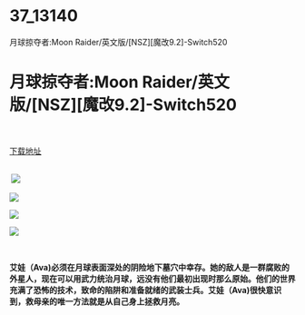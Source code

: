 # 37_13140
月球掠夺者:Moon Raider/英文版/[NSZ][魔改9.2]-Switch520
# 月球掠夺者:Moon Raider/英文版/[NSZ][魔改9.2]-Switch520
 <br/></br>
[下载地址](https://www.switch520.cc/article/13140 "下载地址")
<br/></br>

<p><strong>&nbsp;<img src="https://www.switch520.cc/muke_img/upload_art_editor_20210430-1_b1bedebaf0a5b3bd7682f3f0c1ec530d.jpg"> </strong></p>
<p><strong><img src="https://www.switch520.cc/muke_img/upload_art_editor_20210430-1_308e7130efb8475b7df05f49a6eb2ae7.jpg"></strong></p>
<p><strong><img src="https://www.switch520.cc/muke_img/upload_art_editor_20210430-1_7f48289eee148a545bc39ad61fa89aa4.jpg"></strong></p>
<p><strong><img src="https://www.switch520.cc/muke_img/upload_art_editor_20210430-1_508a38f295632b0d7f424d4cb75ad71d.jpg"></strong></p>
<p><strong>&nbsp;</strong></p>
<p><strong>艾娃（Ava)必须在月球表面深处的阴险地下墓穴中幸存。她的敌人是一群腐败的外星人，现在可以用武力统治月球，远没有他们最初出现时那么原始。他们的世界充满了恐怖的技术，致命的陷阱和准备就绪的武装士兵。艾娃（Ava)很快意识到，救母亲的唯一方法就是从自己身上拯救月亮。</strong></p>
<p>&nbsp;</p>
